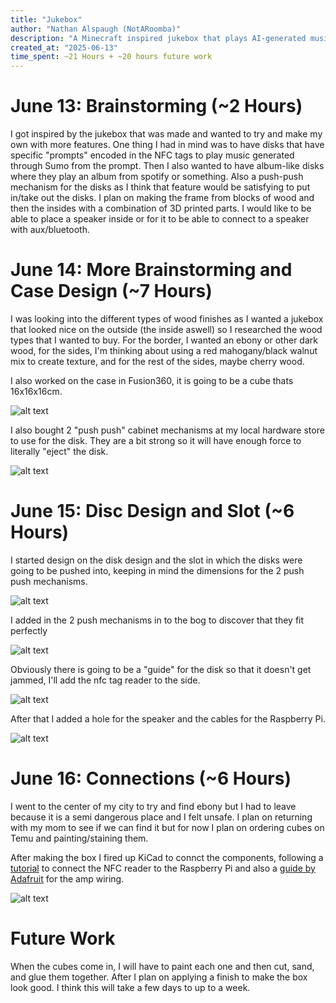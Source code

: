 ```yaml
---
title: "Jukebox"
author: "Nathan Alspaugh (NotARoomba)"
description: "A Minecraft inspired jukebox that plays AI-generated music/albums from discs!"
created_at: "2025-06-13"
time_spent: ~21 Hours + ~20 hours future work
---
```


# June 13: Brainstorming (~2 Hours)

I got inspired by the jukebox that was made and wanted to try and make my own with more features. One thing I had in mind was to have disks that have specific "prompts" encoded in the NFC tags to play music generated through Sumo from the prompt. Then I also wanted to have album-like disks where they play an album from spotify or something. Also a push-push mechanism for the disks as I think that feature would be satisfying to put in/take out the disks. I plan on making the frame from blocks of wood and then the insides with a combination of 3D printed parts. I would like to be able to place a speaker inside or for it to be able to connect to a speaker with aux/bluetooth.

# June 14: More Brainstorming and Case Design (~7 Hours)

I was looking into the different types of wood finishes as I wanted a jukebox that looked nice on the outside (the inside aswell) so I researched the wood types that I wanted to buy. For the border, I wanted an ebony or other dark wood, for the sides, I'm thinking about using a red mahogany/black walnut mix to create texture, and for the rest of the sides, maybe cherry wood.

I also worked on the case in Fusion360, it is going to be a cube thats 16x16x16cm.

![alt text](images/jukebox.png)

I also bought 2 "push push" cabinet mechanisms at my local hardware store to use for the disk. They are a bit strong so it will have enough force to literally "eject" the disk.

![alt text](images/pushpush.gif)

# June 15: Disc Design and Slot (~6 Hours)

I started design on the disk design and the slot in which the disks were going to be pushed into, keeping in mind the dimensions for the 2 push push mechanisms.

![alt text](images/pushpushdim.webp)

I added in the 2 push mechanisms in to the bog to discover that they fit perfectly

![alt text](images/jukeboxpushpush.png)

Obviously there is going to be a "guide" for the disk so that it doesn't get jammed, I'll add the nfc tag reader to the side.

![alt text](/images/jukeboxdiskinside.png)

After that I added a hole for the speaker and the cables for the Raspberry Pi.

![alt text](/images/jukeboxpi.png)

# June 16: Connections (~6 Hours)

I went to the center of my city to try and find ebony but I had to leave because it is a semi dangerous place and I felt unsafe. I plan on returning with my mom to see if we can find it but for now I plan on ordering cubes on Temu and painting/staining them.

After making the box I fired up KiCad to connct the components, following a [tutorial](https://pimylifeup.com/raspberry-pi-rfid-rc522/) to connect the NFC reader to the Raspberry Pi and also a [guide by Adafruit](https://learn.adafruit.com/adafruit-max98357-i2s-class-d-mono-amp/raspberry-pi-wiring) for the amp wiring.

![alt text](/images/wiring.png)

# Future Work

When the cubes come in, I will have to paint each one and then cut, sand, and glue them together. After I plan on applying a finish to make the box look good. I think this will take a few days to up to a week.
